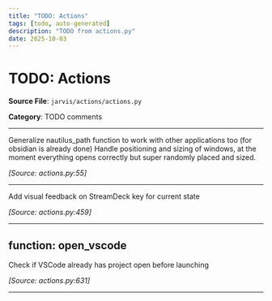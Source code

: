 ```yaml
---
title: "TODO: Actions"
tags: [todo, auto-generated]
description: "TODO from actions.py"
date: 2025-10-03
---
```


# TODO: Actions

**Source File**: `jarvis/actions/actions.py`

**Category**: TODO comments

---

<a id="general-1"></a>

Generalize nautilus_path function to work with other applications too (for obsidian is already done)
Handle positioning and sizing of windows, at the moment everything opens correctly but super randomly placed and sized.

*[Source: actions.py:55]*

---

<a id="general-2"></a>

Add visual feedback on StreamDeck key for current state

*[Source: actions.py:459]*

---

## function: open_vscode

<a id="function:-open_vscode-1"></a>

Check if VSCode already has project open before launching

*[Source: actions.py:631]*

---
